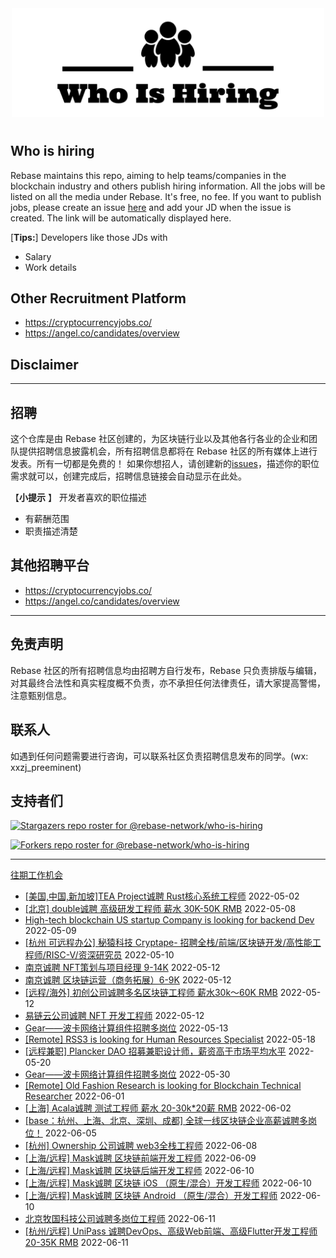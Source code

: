 <div align="center">
  <img src="./banner.png" style="margin: 0 auto 10px;" width="500"/>
</div>


## Who is hiring
Rebase maintains this repo, aiming to help teams/companies in the blockchain industry and others publish hiring information. All the jobs will be listed on all the media under Rebase. It's free, no fee.
If you want to publish jobs, please create an issue [here](https://github.com/rebase-network/who-is-hiring/issues/) and add your JD when the issue is created. The link will be automatically displayed here.

[**Tips:**]
Developers like those JDs with
- Salary
- Work details

## Other Recruitment Platform

- https://cryptocurrencyjobs.co/
- https://angel.co/candidates/overview

## Disclaimer

---

## 招聘
这个仓库是由 Rebase 社区创建的，为区块链行业以及其他各行各业的企业和团队提供招聘信息披露机会，所有招聘信息都将在 Rebase 社区的所有媒体上进行发表。所有一切都是免费的！
如果你想招人，请创建新的[issues](https://github.com/rebase-network/who-is-hiring/issues/)，描述你的职位需求就可以，创建完成后，招聘信息链接会自动显示在此处。

【**小提示**  】
开发者喜欢的职位描述
- 有薪酬范围
- 职责描述清楚

## 其他招聘平台
- https://cryptocurrencyjobs.co/
- https://angel.co/candidates/overview

---

## 免责声明

Rebase 社区的所有招聘信息均由招聘方自行发布，Rebase 只负责排版与编辑，对其最终合法性和真实程度概不负责，亦不承担任何法律责任，请大家提高警惕，注意甄别信息。

## 联系人
如遇到任何问题需要进行咨询，可以联系社区负责招聘信息发布的同学。(wx: xxzj_preeminent)

## 支持者们
[![Stargazers repo roster for @rebase-network/who-is-hiring](https://reporoster.com/stars/rebase-network/who-is-hiring)](https://github.com/rebase-network/who-is-hiring/stargazers)

[![Forkers repo roster for @rebase-network/who-is-hiring](https://reporoster.com/forks/rebase-network/who-is-hiring)](https://github.com/rebase-network/who-is-hiring/network/members)

---

[往期工作机会](./jobs.md)

- [[美国,中国,新加坡]TEA Project诚聘 Rust核心系统工程师](https://github.com/rebase-network/who-is-hiring/issues/122) 2022-05-02
- [[北京] double诚聘 高级研发工程师 薪水 30K-50K RMB](https://github.com/rebase-network/who-is-hiring/issues/124) 2022-05-08
- [High-tech blockchain US startup Company is looking for backend Dev](https://github.com/rebase-network/who-is-hiring/issues/125) 2022-05-09
- [[杭州 可远程办公] 秘猿科技 Cryptape- 招聘全栈/前端/区块链开发/高性能工程师/RISC-V/资深研究员](https://github.com/rebase-network/who-is-hiring/issues/126) 2022-05-10
- [南京诚聘 NFT策划与项目经理 9-14K](https://github.com/rebase-network/who-is-hiring/issues/127) 2022-05-12
- [南京诚聘 区块链运营（商务拓展）6-9K](https://github.com/rebase-network/who-is-hiring/issues/128) 2022-05-12
- [[远程/海外] 初创公司诚聘多名区块链工程师 薪水30k～60K RMB](https://github.com/rebase-network/who-is-hiring/issues/129) 2022-05-12
- [易链云公司诚聘 NFT 开发工程师](https://github.com/rebase-network/who-is-hiring/issues/130) 2022-05-12
- [Gear——波卡网络计算组件招聘多岗位](https://github.com/rebase-network/who-is-hiring/issues/131) 2022-05-13
- [[Remote] RSS3 is looking for Human Resources Specialist](https://github.com/rebase-network/who-is-hiring/issues/132) 2022-05-18
- [[远程兼职] Plancker DAO  招募兼职设计师，薪资高于市场平均水平](https://github.com/rebase-network/who-is-hiring/issues/133) 2022-05-20
- [Gear——波卡网络计算组件招聘多岗位](https://github.com/rebase-network/who-is-hiring/issues/134) 2022-05-30
- [[Remote] Old Fashion Research  is looking for Blockchain Technical Researcher](https://github.com/rebase-network/who-is-hiring/issues/135) 2022-06-01
- [[上海] Acala诚聘 测试工程师 薪水 20-30k*20薪 RMB](https://github.com/rebase-network/who-is-hiring/issues/136) 2022-06-02
- [[base：杭州、上海、北京、深圳、成都] 全球一线区块链企业高薪诚聘多岗位！](https://github.com/rebase-network/who-is-hiring/issues/137) 2022-06-05
- [[杭州] Ownership 公司诚聘 web3全栈工程师](https://github.com/rebase-network/who-is-hiring/issues/138) 2022-06-08
- [[上海/远程] Mask诚聘 区块链前端开发工程师](https://github.com/rebase-network/who-is-hiring/issues/139) 2022-06-09
- [[上海/远程] Mask诚聘  区块链后端开发工程师](https://github.com/rebase-network/who-is-hiring/issues/140) 2022-06-10
- [[上海/远程] Mask诚聘 区块链 iOS （原生/混合）开发工程师](https://github.com/rebase-network/who-is-hiring/issues/141) 2022-06-10
- [[上海/远程] Mask诚聘 区块链 Android （原生/混合）开发工程师](https://github.com/rebase-network/who-is-hiring/issues/142) 2022-06-10
- [北京牧国科技公司诚聘多岗位工程师](https://github.com/rebase-network/who-is-hiring/issues/143) 2022-06-11
- [[杭州/远程] UniPass 诚聘DevOps、高级Web前端、高级Flutter开发工程师 20-35K RMB](https://github.com/rebase-network/who-is-hiring/issues/144) 2022-06-11
